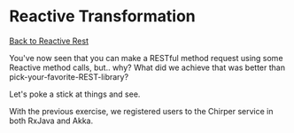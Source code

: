 # Reactive Transformation

[Back to Reactive Rest](ReactiveREST.md)

You've now seen that you can make a RESTful method request using some Reactive method calls, but.. why? What did we achieve that was better than pick-your-favorite-REST-library?

Let's poke a stick at things and see.

With the previous exercise, we registered users to the Chirper service in both RxJava and Akka.
